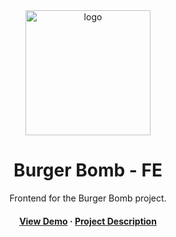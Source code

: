 <div align="center">

  <img src="https://i.imgur.com/0jb3H9m.png" alt="logo" width="200" height="auto" />
  <h1>Burger Bomb - FE</h1>

  <p>
    Frontend for the Burger Bomb project.
  </p>

<h4>
    <a href="https://tomaszenko.networkmanager.pl/bb/">View Demo</a>
<span> · </span>
    <a href="https://github.com/tomaszburas/Burger-Bomb">Project Description</a>
  </h4>
</div>
